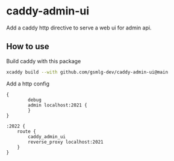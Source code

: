 # caddy-admin-ui

Add a caddy http directive to serve a web ui for admin api.

## How to use

Build caddy with this package

```bash
xcaddy build --with github.com/gsmlg-dev/caddy-admin-ui@main
```

Add a http config

```
{
        debug
        admin localhost:2021 {
        }
}

:2022 {
    route {
        caddy_admin_ui
        reverse_proxy localhost:2021
    }
}
```

